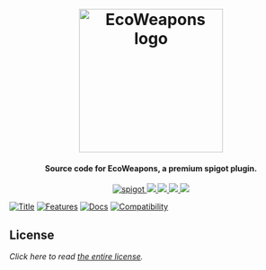 <h1 align="center">
  <br>
  <img src="https://i.imgur.com/TbAPGlp.png" alt="EcoWeapons logo" width="256">
  <br>
</h1>

<h4 align="center">Source code for EcoWeapons, a premium spigot plugin.</h4>

<p align="center">
    <a href="https://www.spigotmc.org/resources/ecoweapons.79573/">
        <img alt="spigot" src="https://img.shields.io/badge/spigot-ecoweapons-purple?style=for-the-badge"/>
    </a>
    <a href="https://bstats.org/plugin/bukkit/EcoWeapons" alt="bstats servers">
        <img src="https://img.shields.io/bstats/servers/12134?color=purple&style=for-the-badge"/>
    </a>
    <a href="https://bstats.org/plugin/bukkit/EcoWeapons" alt="bstats players">
        <img src="https://img.shields.io/bstats/players/12134?color=purple&style=for-the-badge"/>
    </a>
    <a href="https://ecoweapons.willfp.com/" alt="Docs (gitbook)">
        <img src="https://img.shields.io/badge/docs-gitbook-purple?style=for-the-badge&logo=appveyor"/>
    </a>
    <a href="https://discord.gg/ZcwpSsE/" alt="Discord">
        <img src="https://img.shields.io/discord/452518336627081236?label=discord&style=for-the-badge&color=purple"/>
    </a>
</p>


[![Title](https://i.imgur.com/jcBbZhG.png)]()
[![Features](https://i.imgur.com/ikQaAHr.png)]()
[![Docs](https://i.imgur.com/oXdVuIw.png)](https://ecoweapons.willfp.com/)
[![Compatibility](https://i.imgur.com/Q9Gko0q.png)]()

## License
*Click here to read [the entire license](https://github.com/Auxilor/EcoWeapons/blob/master/LICENSE.md).*
